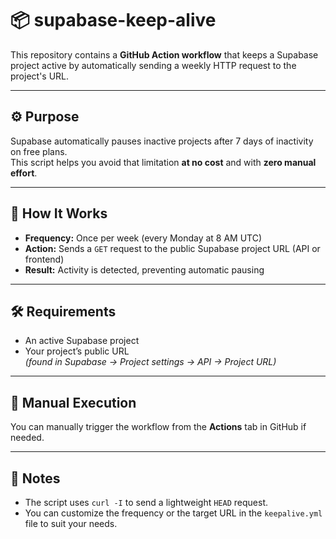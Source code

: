 # 📦 supabase-keep-alive

This repository contains a **GitHub Action workflow** that keeps a Supabase project active by automatically sending a weekly HTTP request to the project's URL.

---

## ⚙️ Purpose

Supabase automatically pauses inactive projects after 7 days of inactivity on free plans.  
This script helps you avoid that limitation **at no cost** and with **zero manual effort**.

---

## 🚀 How It Works

- **Frequency:** Once per week (every Monday at 8 AM UTC)
- **Action:** Sends a `GET` request to the public Supabase project URL (API or frontend)
- **Result:** Activity is detected, preventing automatic pausing

---

## 🛠 Requirements

- An active Supabase project
- Your project’s public URL  
  _(found in Supabase → Project settings → API → Project URL)_

---

## 🧪 Manual Execution 

You can manually trigger the workflow from the **Actions** tab in GitHub if needed.

---

## 📝 Notes

- The script uses `curl -I` to send a lightweight `HEAD` request.
- You can customize the frequency or the target URL in the `keepalive.yml` file to suit your needs.
